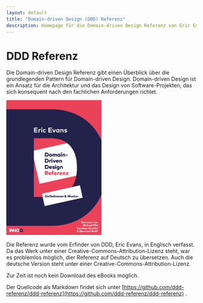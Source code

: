 ```yaml
---
layout: default
title: "Domain-driven Design (DDD) Referenz"
description: Homepage für die Domain-driven Design Referenz von Eric Evans
---
```


# DDD Referenz

Die Domain-driven Design Referenz gibt einen Überblick über die
grundlegenden Pattern für Domain-driven Design. Domain-driven Design
ist ein Ansatz für die Architektur und das Design von
Software-Projekten, das sich konsequent nach den fachlichen
Anforderungen richtet.

<img src="images/DDD_Cover.png" width="50%" /> 

Die Referenz wurde vom Erfinder von DDD, Eric Evans, in Englisch
verfasst. Da das Werk unter einer Creative-Commons-Attribution-Lizenz
steht, war es problemlos möglich, dier Referenz auf Deutsch zu
übersetzen. Auch die deutsche Version steht unter einer
Creative-Commons-Attribution-Lizenz.

Zur Zeit ist noch kein Download des eBooks möglich.

Der Quellcode als Markdown findet sich unter
[https://github.com/ddd-referenz/ddd-referenz](https://github.com/ddd-referenz/ddd-referenz) .
